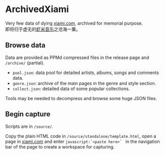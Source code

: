 # ArchivedXiami

Very few data of dying [xiami.com](https://www.xiami.com/), archived for memorial purpose.  
即将归于虚无的[虾米音乐](https://www.xiami.com/)之沧海一粟。

## Browse data

Data are provided as PPMd compressed files in the release page and `/archive/` (partial).

* `pool.json`: data pool for detailed artists, albums, songs and comments data.
* `genre.json`: archive of the main pages in the genre and style section.
* `collect.json`: detailed data of some popular collections.

Tools may be needed to decompress and browse some huge JSON files.

## Begin capture

Scripts are in `/source/`.

Copy the plain HTML code in `/source/standalone/template.html`, open a page in [xiami.com](https://www.xiami.com/list) and enter ``javascript:`<paste here>` `` in the navigation bar of the page to create a workspace for capturing.
